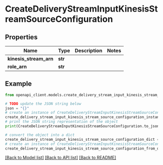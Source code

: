 # CreateDeliveryStreamInputKinesisStreamSourceConfiguration


## Properties

Name | Type | Description | Notes
------------ | ------------- | ------------- | -------------
**kinesis_stream_arn** | **str** |  | 
**role_arn** | **str** |  | 

## Example

```python
from openapi_client.models.create_delivery_stream_input_kinesis_stream_source_configuration import CreateDeliveryStreamInputKinesisStreamSourceConfiguration

# TODO update the JSON string below
json = "{}"
# create an instance of CreateDeliveryStreamInputKinesisStreamSourceConfiguration from a JSON string
create_delivery_stream_input_kinesis_stream_source_configuration_instance = CreateDeliveryStreamInputKinesisStreamSourceConfiguration.from_json(json)
# print the JSON string representation of the object
print(CreateDeliveryStreamInputKinesisStreamSourceConfiguration.to_json())

# convert the object into a dict
create_delivery_stream_input_kinesis_stream_source_configuration_dict = create_delivery_stream_input_kinesis_stream_source_configuration_instance.to_dict()
# create an instance of CreateDeliveryStreamInputKinesisStreamSourceConfiguration from a dict
create_delivery_stream_input_kinesis_stream_source_configuration_from_dict = CreateDeliveryStreamInputKinesisStreamSourceConfiguration.from_dict(create_delivery_stream_input_kinesis_stream_source_configuration_dict)
```
[[Back to Model list]](../README.md#documentation-for-models) [[Back to API list]](../README.md#documentation-for-api-endpoints) [[Back to README]](../README.md)


